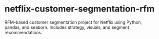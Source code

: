 # netflix-customer-segmentation-rfm
RFM-based customer segmentation project for Netflix using Python, pandas, and seaborn. Includes strategy, visuals, and segment recommendations.
